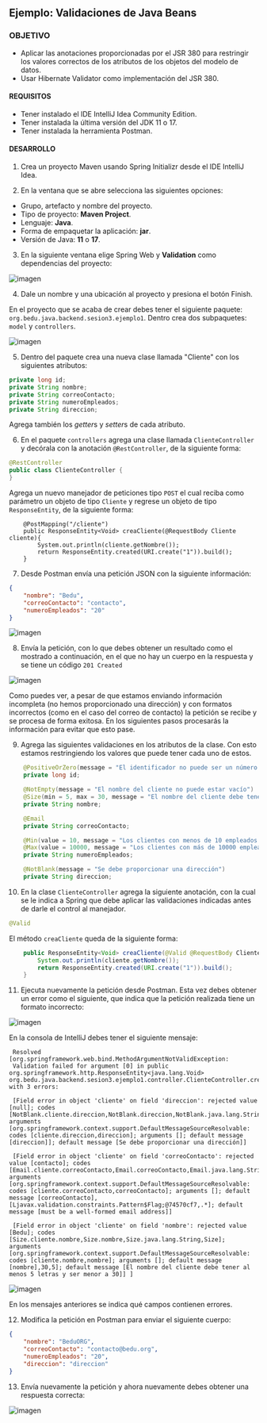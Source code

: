 ## Ejemplo: Validaciones de Java Beans

### OBJETIVO
- Aplicar las anotaciones proporcionadas por el JSR 380 para restringir los valores correctos de los atributos de los objetos del modelo de datos.
- Usar Hibernate Validator como implementación del JSR 380.

#### REQUISITOS
- Tener instalado el IDE IntelliJ Idea Community Edition.
- Tener instalada la última versión del JDK 11 o 17.
- Tener instalada la herramienta Postman.

#### DESARROLLO

1. Crea un proyecto Maven usando Spring Initializr desde el IDE IntelliJ Idea.

2. En la ventana que se abre selecciona las siguientes opciones:
- Grupo, artefacto y nombre del proyecto. 
- Tipo de proyecto: **Maven Project**. 
- Lenguaje: **Java**. 
- Forma de empaquetar la aplicación: **jar**. 
- Versión de Java: **11** o **17**.

3. En la siguiente ventana elige Spring Web y **Validation** como dependencias del proyecto:

![imagen](img/img_01.png)

4. Dale un nombre y una ubicación al proyecto y presiona el botón Finish.

En el proyecto que se acaba de crear debes tener el siguiente paquete: `org.bedu.java.backend.sesion3.ejemplo1`. Dentro crea dos subpaquetes: `model` y `controllers`.

![imagen](img/img_02.png)

5. Dentro del paquete crea una nueva clase llamada "Cliente" con los siguientes atributos:

```java
private long id;
private String nombre;
private String correoContacto;
private String numeroEmpleados;
private String direccion;
```

Agrega también los *getter*s y *setter*s de cada atributo.

6. En el paquete `controllers` agrega una clase llamada `ClienteController` y decórala con la anotación `@RestController`, de la siguiente forma:

```java
@RestController
public class ClienteController {
}
```

Agrega un nuevo manejador de peticiones tipo `POST` el cual reciba como parámetro un objeto de tipo `Cliente` y regrese un objeto de tipo `ResponseEntity`, de la siguiente forma:

```
    @PostMapping("/cliente")
    public ResponseEntity<Void> creaCliente(@RequestBody Cliente cliente){
        System.out.println(cliente.getNombre());
        return ResponseEntity.created(URI.create("1")).build();
    }
```

7. Desde Postman envía una petición JSON con la siguiente información:

```json
{
    "nombre": "Bedu",
    "correoContacto": "contacto",
    "numeroEmpleados": "20"
}
```

![imagen](img/img_03.png)


8. Envía la petición, con lo que debes obtener un resultado como el mostrado a continuación, en el que no hay un cuerpo en la respuesta y se tiene un código `201 Created`

![imagen](img/img_04.png)

Como puedes ver, a pesar de que estamos enviando información incompleta (no hemos proporcionado una dirección) y con formatos incorrectos (como en el caso del correo de contacto) la petición se recibe y se procesa de forma exitosa. En los siguientes pasos procesarás la información para evitar que esto pase.

9. Agrega las siguientes validaciones en los atributos de la clase. Con esto estamos restringiendo los valores que puede tener cada uno de estos.

```java
    @PositiveOrZero(message = "El identificador no puede ser un número negativo")
    private long id;

    @NotEmpty(message = "El nombre del cliente no puede estar vacío")
    @Size(min = 5, max = 30, message = "El nombre del cliente debe tener al menos 5 letras y ser menor a 30")
    private String nombre;

    @Email
    private String correoContacto;

    @Min(value = 10, message = "Los clientes con menos de 10 empleados no son válidos")
    @Max(value = 10000, message = "Los clientes con más de 10000 empleados no son válidos")
    private String numeroEmpleados;

    @NotBlank(message = "Se debe proporcionar una dirección")
    private String direccion;
```

10. En la clase `ClienteController` agrega la siguiente anotación, con la cual se le indica a Spring que debe aplicar las validaciones indicadas antes de darle el control al manejador. 

```java
@Valid
```

El método `creaCliente` queda de la siguiente forma:

```java
    public ResponseEntity<Void> creaCliente(@Valid @RequestBody Cliente cliente){
        System.out.println(cliente.getNombre());
        return ResponseEntity.created(URI.create("1")).build();
    }
```

11. Ejecuta nuevamente la petición desde Postman. Esta vez debes obtener un error como el siguiente, que indica que la petición realizada tiene un formato incorrecto:

![imagen](img/img_05.png)

En la consola de IntelliJ debes tener el siguiente mensaje:

```
 Resolved [org.springframework.web.bind.MethodArgumentNotValidException: 
 Validation failed for argument [0] in public org.springframework.http.ResponseEntity<java.lang.Void> org.bedu.java.backend.sesion3.ejemplo1.controller.ClienteController.creaCliente(org.bedu.java.backend.sesion3.ejemplo1.model.Cliente) with 3 errors: 
 
 [Field error in object 'cliente' on field 'direccion': rejected value [null]; codes [NotBlank.cliente.direccion,NotBlank.direccion,NotBlank.java.lang.String,NotBlank]; arguments [org.springframework.context.support.DefaultMessageSourceResolvable: codes [cliente.direccion,direccion]; arguments []; default message [direccion]]; default message [Se debe proporcionar una dirección]] 
 
 [Field error in object 'cliente' on field 'correoContacto': rejected value [contacto]; codes [Email.cliente.correoContacto,Email.correoContacto,Email.java.lang.String,Email]; arguments [org.springframework.context.support.DefaultMessageSourceResolvable: codes [cliente.correoContacto,correoContacto]; arguments []; default message [correoContacto],[Ljavax.validation.constraints.Pattern$Flag;@74570cf7,.*]; default message [must be a well-formed email address]] 
 
 [Field error in object 'cliente' on field 'nombre': rejected value [Bedu]; codes [Size.cliente.nombre,Size.nombre,Size.java.lang.String,Size]; arguments [org.springframework.context.support.DefaultMessageSourceResolvable: codes [cliente.nombre,nombre]; arguments []; default message [nombre],30,5]; default message [El nombre del cliente debe tener al menos 5 letras y ser menor a 30]] ]

```
![imagen](img/img_06.png)

En los mensajes anteriores se indica qué campos contienen errores.

12. Modifica la petición en Postman para enviar el siguiente cuerpo:

```json
{
    "nombre": "BeduORG",
    "correoContacto": "contacto@bedu.org",
    "numeroEmpleados": "20",
    "direccion": "direccion"
}
```

13. Envía nuevamente la petición y ahora nuevamente debes obtener una respuesta correcta:

![imagen](img/img_07.png)
